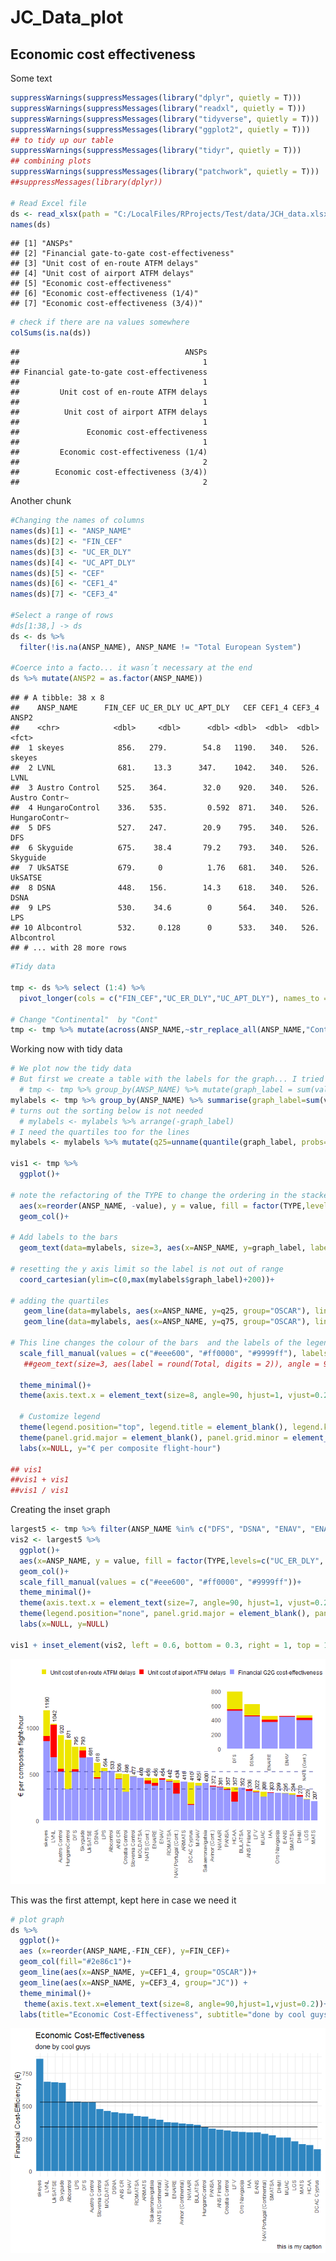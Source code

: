 JC\_Data\_plot
================

## Economic cost effectiveness

Some text

``` r
suppressWarnings(suppressMessages(library("dplyr", quietly = T)))
suppressWarnings(suppressMessages(library("readxl", quietly = T)))
suppressWarnings(suppressMessages(library("tidyverse", quietly = T)))
suppressWarnings(suppressMessages(library("ggplot2", quietly = T)))
## to tidy up our table
suppressWarnings(suppressMessages(library("tidyr", quietly = T)))
## combining plots
suppressWarnings(suppressMessages(library("patchwork", quietly = T)))
##suppressMessages(library(dplyr))

# Read Excel file
ds <- read_xlsx(path = "C:/LocalFiles/RProjects/Test/data/JCH_data.xlsx", sheet="Sheet2")
names(ds)
```

    ## [1] "ANSPs"                                    
    ## [2] "Financial gate-to-gate cost-effectiveness"
    ## [3] "Unit cost of en-route ATFM delays"        
    ## [4] "Unit cost of airport ATFM delays"         
    ## [5] "Economic cost-effectiveness"              
    ## [6] "Economic cost-effectiveness (1/4)"        
    ## [7] "Economic cost-effectiveness (3/4))"

``` r
# check if there are na values somewhere
colSums(is.na(ds))
```

    ##                                     ANSPs 
    ##                                         1 
    ## Financial gate-to-gate cost-effectiveness 
    ##                                         1 
    ##         Unit cost of en-route ATFM delays 
    ##                                         1 
    ##          Unit cost of airport ATFM delays 
    ##                                         1 
    ##               Economic cost-effectiveness 
    ##                                         1 
    ##         Economic cost-effectiveness (1/4) 
    ##                                         2 
    ##        Economic cost-effectiveness (3/4)) 
    ##                                         2

Another chunk

``` r
#Changing the names of columns
names(ds)[1] <- "ANSP_NAME"
names(ds)[2] <- "FIN_CEF"
names(ds)[3] <- "UC_ER_DLY"
names(ds)[4] <- "UC_APT_DLY"
names(ds)[5] <- "CEF"
names(ds)[6] <- "CEF1_4"
names(ds)[7] <- "CEF3_4"

#Select a range of rows
#ds[1:38,] -> ds 
ds <- ds %>% 
  filter(!is.na(ANSP_NAME), ANSP_NAME != "Total European System")

#Coerce into a facto... it wasn´t necessary at the end
ds %>% mutate(ANSP2 = as.factor(ANSP_NAME))
```

    ## # A tibble: 38 x 8
    ##    ANSP_NAME      FIN_CEF UC_ER_DLY UC_APT_DLY   CEF CEF1_4 CEF3_4 ANSP2        
    ##    <chr>            <dbl>     <dbl>      <dbl> <dbl>  <dbl>  <dbl> <fct>        
    ##  1 skeyes            856.   279.        54.8   1190.   340.   526. skeyes       
    ##  2 LVNL              681.    13.3      347.    1042.   340.   526. LVNL         
    ##  3 Austro Control    525.   364.        32.0    920.   340.   526. Austro Contr~
    ##  4 HungaroControl    336.   535.         0.592  871.   340.   526. HungaroContr~
    ##  5 DFS               527.   247.        20.9    795.   340.   526. DFS          
    ##  6 Skyguide          675.    38.4       79.2    793.   340.   526. Skyguide     
    ##  7 UkSATSE           679.     0          1.76   681.   340.   526. UkSATSE      
    ##  8 DSNA              448.   156.        14.3    618.   340.   526. DSNA         
    ##  9 LPS               530.    34.6        0      564.   340.   526. LPS          
    ## 10 Albcontrol        532.     0.128      0      533.   340.   526. Albcontrol   
    ## # ... with 28 more rows

``` r
#Tidy data

tmp <- ds %>% select (1:4) %>% 
  pivot_longer(cols = c("FIN_CEF","UC_ER_DLY","UC_APT_DLY"), names_to = "TYPE", values_to ="value") 

# Change "Continental"  by "Cont" 
tmp <- tmp %>% mutate(across(ANSP_NAME,~str_replace_all(ANSP_NAME,"Continental","Cont.")))
```

Working now with tidy data

``` r
# We plot now the tidy data
# But first we create a table with the labels for the graph... I tried first with an additional column but better with a separate table
  # tmp <- tmp %>% group_by(ANSP_NAME) %>% mutate(graph_label = sum(value))
mylabels <- tmp %>% group_by(ANSP_NAME) %>% summarise(graph_label=sum(value))
# turns out the sorting below is not needed
  # mylabels <- mylabels %>% arrange(-graph_label)
# I need the quartiles too for the lines
mylabels <- mylabels %>% mutate(q25=unname(quantile(graph_label, probs=0.25)), q75=unname(quantile(graph_label, probs=0.75)))

vis1 <- tmp %>%
  ggplot()+

# note the refactoring of the TYPE to change the ordering in the stacked bar
  aes(x=reorder(ANSP_NAME, -value), y = value, fill = factor(TYPE,levels=c("UC_ER_DLY", "UC_APT_DLY", "FIN_CEF")))+
  geom_col()+
  
# Add labels to the bars
  geom_text(data=mylabels, size=3, aes(x=ANSP_NAME, y=graph_label, label = round(graph_label, digits=0), angle = 90, hjust=-0.2), inherit.aes = FALSE)+

# resetting the y axis limit so the label is not out of range
  coord_cartesian(ylim=c(0,max(mylabels$graph_label)+200))+
  
# adding the quartiles
   geom_line(data=mylabels, aes(x=ANSP_NAME, y=q25, group="OSCAR"), linetype = "dashed", color="#333399", size=1, alpha = 0.5, inherit.aes = FALSE)+
   geom_line(data=mylabels, aes(x=ANSP_NAME, y=q75, group="OSCAR"), linetype = "dashed", color="#333399", size=1, alpha = 0.5, inherit.aes = FALSE)+
  
# This line changes the colour of the bars  and the labels of the legend
  scale_fill_manual(values = c("#eee600", "#ff0000", "#9999ff"), labels = c("Unit cost of en-route ATFM delays", "Unit cost of aiport ATFM delays", "Financial G2G cost-effectiveness"))+
   ##geom_text(size=3, aes(label = round(Total, digits = 2)), angle = 90, vjust = +0.5, hjust = +1)+
  
  theme_minimal()+
  theme(axis.text.x = element_text(size=8, angle=90, hjust=1, vjust=0.2))+

  # Customize legend
  theme(legend.position="top", legend.title = element_blank(), legend.key.size = unit(0.3,"cm"))+
  theme(panel.grid.major = element_blank(), panel.grid.minor = element_blank())+
  labs(x=NULL, y="€ per composite flight-hour")

## vis1
##vis1 + vis1
##vis1 / vis1
```

Creating the inset graph

``` r
largest5 <- tmp %>% filter(ANSP_NAME %in% c("DFS", "DSNA", "ENAV", "ENAIRE", "NATS (Cont.)"))
vis2 <- largest5 %>%
  ggplot()+
  aes(x=ANSP_NAME, y = value, fill = factor(TYPE,levels=c("UC_ER_DLY", "UC_APT_DLY", "FIN_CEF")))+
  geom_col()+
  scale_fill_manual(values = c("#eee600", "#ff0000", "#9999ff"))+
  theme_minimal()+
  theme(axis.text.x = element_text(size=7, angle=90, hjust=1, vjust=0.2))+
  theme(legend.position="none", panel.grid.major = element_blank(), panel.grid.minor = element_blank())+
  labs(x=NULL, y=NULL)

vis1 + inset_element(vis2, left = 0.6, bottom = 0.3, right = 1, top = 1)
```

![](JC_data_plot_files/figure-gfm/unnamed-chunk-4-1.png)<!-- -->

This was the first attempt, kept here in case we need it

``` r
# plot graph
ds %>%
  ggplot()+
  aes (x=reorder(ANSP_NAME,-FIN_CEF), y=FIN_CEF)+
  geom_col(fill="#2e86c1")+
  geom_line(aes(x=ANSP_NAME, y=CEF1_4, group="OSCAR"))+
  geom_line(aes(x=ANSP_NAME, y=CEF3_4, group="JC")) +
  theme_minimal()+
   theme(axis.text.x=element_text(size=8, angle=90,hjust=1,vjust=0.2))+
  labs(title="Economic Cost-Effectiveness", subtitle="done by cool guys", caption="this is my caption", x=NULL, y="Financial Cost-Efficiency (€)")
```

![](JC_data_plot_files/figure-gfm/unnamed-chunk-5-1.png)<!-- -->
